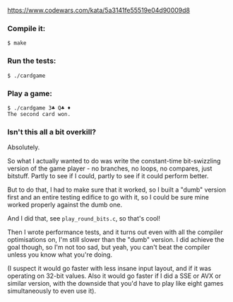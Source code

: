 https://www.codewars.com/kata/5a3141fe55519e04d90009d8

### Compile it:

```
$ make
```

### Run the tests:

```
$ ./cardgame
```

### Play a game:

```
$ ./cardgame 3♣ Q♣ ♦
The second card won.
```

### Isn't this all a bit overkill?

Absolutely.

So what I actually wanted to do was write the constant-time bit-swizzling
version of the game player - no branches, no loops, no compares, just bitstuff.
Partly to see if I could, partly to see if it could perform better.

But to do that, I had to make sure that it worked, so I built a "dumb" version
first and an entire testing edifice to go with it, so I could be sure mine
worked properly against the dumb one.

And I did that, see `play_round_bits.c`, so that's cool!

Then I wrote performance tests, and it turns out even with all the compiler
optimisations on, I'm still slower than the "dumb" version. I did achieve the
goal though, so I'm not too sad, but yeah, you can't beat the compiler unless
you know what you're doing.

(I suspect it would go faster with less insane input layout, and if it was
operating on 32-bit values. Also it would go faster if I did a SSE or AVX or
similar version, with the downside that you'd have to play like eight games
simultaneously to even use it).
